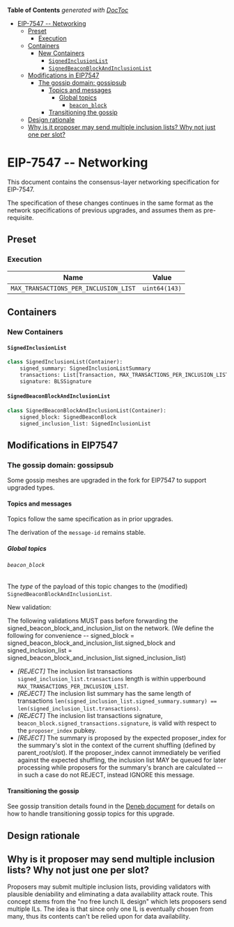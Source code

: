<!-- START doctoc generated TOC please keep comment here to allow auto update -->
<!-- DON'T EDIT THIS SECTION, INSTEAD RE-RUN doctoc TO UPDATE -->
**Table of Contents**  *generated with [DocToc](https://github.com/thlorenz/doctoc)*

- [EIP-7547 -- Networking](#eip-7547----networking)
  - [Preset](#preset)
    - [Execution](#execution)
  - [Containers](#containers)
    - [New Containers](#new-containers)
      - [`SignedInclusionList`](#signedinclusionlist)
      - [`SignedBeaconBlockAndInclusionList`](#signedbeaconblockandinclusionlist)
  - [Modifications in EIP7547](#modifications-in-eip7547)
    - [The gossip domain: gossipsub](#the-gossip-domain-gossipsub)
      - [Topics and messages](#topics-and-messages)
        - [Global topics](#global-topics)
          - [`beacon_block`](#beacon_block)
      - [Transitioning the gossip](#transitioning-the-gossip)
  - [Design rationale](#design-rationale)
  - [Why is it proposer may send multiple inclusion lists? Why not just one per slot?](#why-is-it-proposer-may-send-multiple-inclusion-lists-why-not-just-one-per-slot)

<!-- END doctoc generated TOC please keep comment here to allow auto update -->

# EIP-7547 -- Networking

This document contains the consensus-layer networking specification for EIP-7547.

The specification of these changes continues in the same format as the network specifications of previous upgrades, and assumes them as pre-requisite.

## Preset

### Execution

| Name | Value |
| - | - |
| `MAX_TRANSACTIONS_PER_INCLUSION_LIST` |  `uint64(143)` |

## Containers

### New Containers

#### `SignedInclusionList`

```python
class SignedInclusionList(Container):
    signed_summary: SignedInclusionListSummary
    transactions: List[Transaction, MAX_TRANSACTIONS_PER_INCLUSION_LIST]
    signature: BLSSignature
```

#### `SignedBeaconBlockAndInclusionList`

```python
class SignedBeaconBlockAndInclusionList(Container):
    signed_block: SignedBeaconBlock
    signed_inclusion_list: SignedInclusionList
```

## Modifications in EIP7547

### The gossip domain: gossipsub

Some gossip meshes are upgraded in the fork for EIP7547 to support upgraded types.

#### Topics and messages

Topics follow the same specification as in prior upgrades.

The derivation of the `message-id` remains stable.

##### Global topics

###### `beacon_block`

The *type* of the payload of this topic changes to the (modified) `SignedBeaconBlockAndInclusionList`.

New validation:

The following validations MUST pass before forwarding the signed_beacon_block_and_inclusion_list on the network. (We define the following for convenience -- signed_block = signed_beacon_block_and_inclusion_list.signed_block and signed_inclusion_list = signed_beacon_block_and_inclusion_list.signed_inclusion_list)

- _[REJECT]_ The inclusion list transactions `signed_inclusion_list.transactions` length is within upperbound `MAX_TRANSACTIONS_PER_INCLUSION_LIST`.
- _[REJECT]_ The inclusion list summary has the same length of transactions `len(signed_inclusion_list.signed_summary.summary) == len(signed_inclusion_list.transactions)`.
- _[REJECT]_ The inclusion list transactions signature, `beacon_block.signed_transactions.signature`, is valid with respect to the `proposer_index` pubkey.
- _[REJECT]_ The summary is proposed by the expected proposer_index for the summary's slot in the context of the current shuffling (defined by parent_root/slot). If the proposer_index cannot immediately be verified against the expected shuffling, the inclusion list MAY be queued for later processing while proposers for the summary's branch are calculated -- in such a case do not REJECT, instead IGNORE this message.

#### Transitioning the gossip

See gossip transition details found in the [Deneb document](../deneb/p2p-interface.md#transitioning-the-gossip) for
details on how to handle transitioning gossip topics for this upgrade.

## Design rationale

## Why is it proposer may send multiple inclusion lists? Why not just one per slot?

Proposers may submit multiple inclusion lists, providing validators with plausible deniability and eliminating a data availability attack route. This concept stems from the "no free lunch IL design" which lets proposers send multiple ILs. The idea is that since only one IL is eventually chosen from many, thus its contents can't be relied upon for data availability.